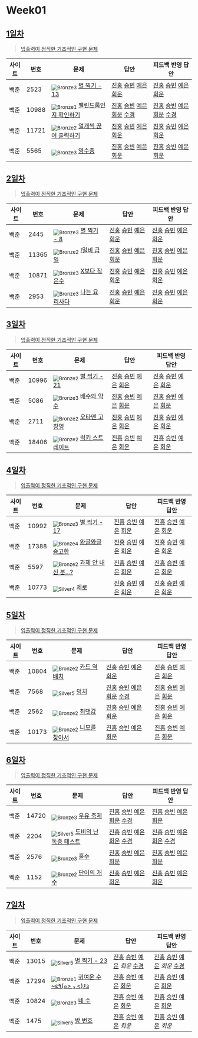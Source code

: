 <!-- tier 리스트 S -->
[Unrated]: https://user-images.githubusercontent.com/33937365/126247607-85783912-c11a-4d50-ac36-8cc7dcb75cd2.png
[Bronze5]: https://user-images.githubusercontent.com/33937365/126247611-e362d727-17a4-4737-a232-5827e185ab7c.png
[Bronze4]: https://user-images.githubusercontent.com/33937365/126247612-89cbc675-e1d4-43a2-950b-1cb014dca697.png
[Bronze3]: https://user-images.githubusercontent.com/33937365/126247613-b8408610-7bc4-40f8-804f-a30a45ddbb68.png
[Bronze2]: https://user-images.githubusercontent.com/33937365/126247614-d85dc6ff-a520-4c00-82bd-eb593b156bd8.png
[Bronze1]: https://user-images.githubusercontent.com/33937365/126247616-04b2ab30-9891-4b7b-8cb4-38e99b97e834.png
[Silver5]: https://user-images.githubusercontent.com/33937365/126247618-38c5c905-672b-4d75-808e-8a7d45ea577d.png
[Silver4]: https://user-images.githubusercontent.com/33937365/126247620-ba2d1b96-b0aa-4b88-80c5-71569c69bbc3.png
[Silver3]: https://user-images.githubusercontent.com/33937365/126247621-1b55b7f4-3a79-4348-8a63-f00c1813853e.png
[Silver2]: https://user-images.githubusercontent.com/33937365/126247622-a83b30a9-6618-4593-b775-6f6730afd3f6.png
[Silver1]: https://user-images.githubusercontent.com/33937365/126247625-8d82f8ab-6f95-4ef8-a243-be31f548596e.png
[Gold5]: https://user-images.githubusercontent.com/33937365/126247627-2979d4d5-915a-4c4e-adb7-c171f9bafe28.png
[Gold4]: https://user-images.githubusercontent.com/33937365/126247629-b24e1e24-4579-450f-bc3c-f166361091dd.png
[Gold3]: https://user-images.githubusercontent.com/33937365/126247630-80fb15af-debc-451d-a937-6c9c6bfa693b.png
[Gold2]: https://user-images.githubusercontent.com/33937365/126247633-7112f6a6-57da-4d1d-953f-5414ba8ffc3d.png
[Gold1]: https://user-images.githubusercontent.com/33937365/126247635-42bd3af9-e129-4379-b44a-22d75de3def6.png
[Platinum5]: https://user-images.githubusercontent.com/33937365/126247636-763e3bc4-43a9-4724-8ce1-c2288aecb636.png
[Platinum4]: https://user-images.githubusercontent.com/33937365/126247637-af30d243-2771-4966-b0bb-0901b9fd4989.png
[Platinum3]: https://user-images.githubusercontent.com/33937365/126247640-cfd654db-86d8-42a9-8d1b-0f3494758330.png
[Platinum2]: https://user-images.githubusercontent.com/33937365/126247641-3e60e9a6-5116-4005-a87d-bfb59969c87a.png
[Platinum1]: https://user-images.githubusercontent.com/33937365/126247643-23bba5ac-52c4-442a-a88a-2eb8998f6446.png
[Diamond5]: https://user-images.githubusercontent.com/33937365/126247645-870445bf-25d9-45ce-9c07-a25949ffad21.png
[Diamond4]: https://user-images.githubusercontent.com/33937365/126247646-b2d7e328-c205-448d-a5bf-c6294c07edaa.png
[Diamond3]: https://user-images.githubusercontent.com/33937365/126247647-db568f94-882f-410c-bd1b-63d49c87623c.png
[Diamond2]: https://user-images.githubusercontent.com/33937365/126247648-52f92f07-0fb9-4b1d-a344-6e9b81d81044.png
[Diamond1]: https://user-images.githubusercontent.com/33937365/126247649-4d068f63-f5e1-40df-910e-dceeb2b7de99.png
[Ruby5]: https://user-images.githubusercontent.com/33937365/126247652-94013ea7-9a96-4068-b922-01535c85801d.png
[Ruby4]: https://user-images.githubusercontent.com/33937365/126247655-a10f7077-6341-416e-938c-b500b7022aca.png
[Ruby3]: https://user-images.githubusercontent.com/33937365/126247656-d0e16a36-5080-4585-a465-4e4f5302beef.png
[Ruby2]: https://user-images.githubusercontent.com/33937365/126247659-1d249660-02a2-4a95-966f-074f99df70fe.png
[Ruby1]: https://user-images.githubusercontent.com/33937365/126247660-8e0d236d-eaef-42b3-8983-28f9e6c94ff9.png
<!-- tier 리스트 E -->

<!-- tier 리스트 S -->
[Unrated]: https://user-images.githubusercontent.com/33937365/126247607-85783912-c11a-4d50-ac36-8cc7dcb75cd2.png
[Bronze5]: https://user-images.githubusercontent.com/33937365/126247611-e362d727-17a4-4737-a232-5827e185ab7c.png
[Bronze4]: https://user-images.githubusercontent.com/33937365/126247612-89cbc675-e1d4-43a2-950b-1cb014dca697.png
[Bronze3]: https://user-images.githubusercontent.com/33937365/126247613-b8408610-7bc4-40f8-804f-a30a45ddbb68.png
[Bronze2]: https://user-images.githubusercontent.com/33937365/126247614-d85dc6ff-a520-4c00-82bd-eb593b156bd8.png
[Bronze1]: https://user-images.githubusercontent.com/33937365/126247616-04b2ab30-9891-4b7b-8cb4-38e99b97e834.png
[Silver5]: https://user-images.githubusercontent.com/33937365/126247618-38c5c905-672b-4d75-808e-8a7d45ea577d.png
[Silver4]: https://user-images.githubusercontent.com/33937365/126247620-ba2d1b96-b0aa-4b88-80c5-71569c69bbc3.png
[Silver3]: https://user-images.githubusercontent.com/33937365/126247621-1b55b7f4-3a79-4348-8a63-f00c1813853e.png
[Silver2]: https://user-images.githubusercontent.com/33937365/126247622-a83b30a9-6618-4593-b775-6f6730afd3f6.png
[Silver1]: https://user-images.githubusercontent.com/33937365/126247625-8d82f8ab-6f95-4ef8-a243-be31f548596e.png
[Gold5]: https://user-images.githubusercontent.com/33937365/126247627-2979d4d5-915a-4c4e-adb7-c171f9bafe28.png
[Gold4]: https://user-images.githubusercontent.com/33937365/126247629-b24e1e24-4579-450f-bc3c-f166361091dd.png
[Gold3]: https://user-images.githubusercontent.com/33937365/126247630-80fb15af-debc-451d-a937-6c9c6bfa693b.png
[Gold2]: https://user-images.githubusercontent.com/33937365/126247633-7112f6a6-57da-4d1d-953f-5414ba8ffc3d.png
[Gold1]: https://user-images.githubusercontent.com/33937365/126247635-42bd3af9-e129-4379-b44a-22d75de3def6.png
[Platinum5]: https://user-images.githubusercontent.com/33937365/126247636-763e3bc4-43a9-4724-8ce1-c2288aecb636.png
[Platinum4]: https://user-images.githubusercontent.com/33937365/126247637-af30d243-2771-4966-b0bb-0901b9fd4989.png
[Platinum3]: https://user-images.githubusercontent.com/33937365/126247640-cfd654db-86d8-42a9-8d1b-0f3494758330.png
[Platinum2]: https://user-images.githubusercontent.com/33937365/126247641-3e60e9a6-5116-4005-a87d-bfb59969c87a.png
[Platinum1]: https://user-images.githubusercontent.com/33937365/126247643-23bba5ac-52c4-442a-a88a-2eb8998f6446.png
[Diamond5]: https://user-images.githubusercontent.com/33937365/126247645-870445bf-25d9-45ce-9c07-a25949ffad21.png
[Diamond4]: https://user-images.githubusercontent.com/33937365/126247646-b2d7e328-c205-448d-a5bf-c6294c07edaa.png
[Diamond3]: https://user-images.githubusercontent.com/33937365/126247647-db568f94-882f-410c-bd1b-63d49c87623c.png
[Diamond2]: https://user-images.githubusercontent.com/33937365/126247648-52f92f07-0fb9-4b1d-a344-6e9b81d81044.png
[Diamond1]: https://user-images.githubusercontent.com/33937365/126247649-4d068f63-f5e1-40df-910e-dceeb2b7de99.png
[Ruby5]: https://user-images.githubusercontent.com/33937365/126247652-94013ea7-9a96-4068-b922-01535c85801d.png
[Ruby4]: https://user-images.githubusercontent.com/33937365/126247655-a10f7077-6341-416e-938c-b500b7022aca.png
[Ruby3]: https://user-images.githubusercontent.com/33937365/126247656-d0e16a36-5080-4585-a465-4e4f5302beef.png
[Ruby2]: https://user-images.githubusercontent.com/33937365/126247659-1d249660-02a2-4a95-966f-074f99df70fe.png
[Ruby1]: https://user-images.githubusercontent.com/33937365/126247660-8e0d236d-eaef-42b3-8983-28f9e6c94ff9.png
<!-- tier 리스트 E -->

# Week01

## [1일차](Day01)

> [입출력이 정직한 기초적인 구현 문제](https://www.acmicpc.net/group/workbook/view/9797/28682)

| 사이트 | 번호  | 문제                                                           | 답안                                                                                                                  | 피드백 반영 답안                                                                                                                  |
| ------ | ----- | -------------------------------------------------------------- | --------------------------------------------------------------------------------------------------------------------- | --------------------------------------------------------------------------------------------------------------------------------- |
| 백준   | 2523  | <sub>![Bronze3]</sub> [별 찍기 - 13](https://www.acmicpc.net/problem/2523) | [진홍](Day01/boj2523_kjh.java) [승빈](Day01/boj2523_wsb.java) [예은](Day01/boj2523_lye.cs) [회운](Day01/boj2523_jhw.java) | [진홍](Day01/boj2523_kjh_fb.java) [승빈](Day01/boj2523_wsb_fb.java) [예은](Day01/boj2523_lye_fb.cs) [회운](Day01/boj2523_jhw_fb.java) |
| 백준   | 10988 | <sub>![Bronze1]</sub> [팰린드롬인지 확인하기](https://www.acmicpc.net/problem/10988) | [진홍](Day01/boj10988_kjh.java) [승빈](Day01/boj10988_wsb.java) [예은](Day01/boj10988_lye.cs) [회운](Day01/boj10988_jhw.java) [수경](https://github.com/sukyeongh/Algorithm/blob/master/2021_04/20210409/bj10988_hsk.js)| [진홍](Day01/boj10988_kjh_fb.java) [승빈](Day01/boj10988_wsb_fb.java) [예은](Day01/boj10988_lye_fb.cs) [회운](Day01/boj10988_jhw_fb.java) [수경](https://github.com/sukyeongh/Algorithm/blob/master/2021_04/20210409/bj10988_hsk_fb.js) |
| 백준   | 11721 | <sub>![Bronze2]</sub> [열개씩 끊어 출력하기](https://www.acmicpc.net/problem/11721)  | [진홍](Day01/boj11721_kjh.java) [승빈](Day01/boj11721_wsb.java) [예은](Day01/boj11721_lye.cs) [회운](Day01/boj11721_jhw.java) | [진홍](Day01/boj11721_kjh_fb.java) [승빈](Day01/boj11721_wsb_fb.java) [예은](Day01/boj11721_lye_fb.cs) [회운](Day01/boj11721_jhw_fb.java) |
| 백준   | 5565  | <sub>![Bronze3]</sub> [영수증](https://www.acmicpc.net/problem/5565) | [진홍](Day01/boj5565_kjh.java) [승빈](Day01/boj5565_wsb.java) [예은](Day01/boj5565_lye.cs) [회운](Day01/boj5565_jhw.java) | [진홍](Day01/boj5565_kjh_fb.java) [승빈](Day01/boj5565_wsb_fb.java) [예은](Day01/boj5565_lye_fb.cs) [회운](Day01/boj5565_jhw_fb.java)     |

## [2일차](Day02)

> [입출력이 정직한 기초적인 구현 문제](https://www.acmicpc.net/group/workbook/view/9797/28683)

| 사이트 | 번호  | 문제                                                  | 답안                                                                                                                  | 피드백 반영 답안                                                                                                               |
| ------ | ----- | ----------------------------------------------------- | --------------------------------------------------------------------------------------------------------------------- | ------------------------------------------------------------------------------------------------------------------------------ |
| 백준   | 2445  | <sub>![Bronze3]</sub> [별 찍기 - 8](https://www.acmicpc.net/problem/2445)   | [진홍](Day02/boj2445_kjh.java) [승빈](Day02/boj2445_wsb.java) [예은](Day02/boj2445_lye.cs) [회운](Day02/boj2445_jhw.java)     | [진홍](Day02/boj2445_kjh.java) [승빈](Day02/boj2445_wsb_fb.java) [예은](Day02/boj2445_lye_fb.cs) [회운](Day02/boj2445_jhw_fb.java)     |
| 백준   | 11365 | <sub>![Bronze2]</sub> [!밀비 급일](https://www.acmicpc.net/problem/11365)   | [진홍](Day02/boj11365_kjh.java) [승빈](Day02/boj11365_wsb.java) [예은](Day02/boj11365_lye.cs) [회운](Day02/boj11365_jhw.java) | [진홍](Day02/boj11365_kjh.java) [승빈](Day02/boj11365_wsb_fb.java) [예은](Day02/boj11365_lye_fb.cs) [회운](Day02/boj11365_jhw_fb.java) |
| 백준   | 10871 | <sub>![Bronze3]</sub> [X보다 작은수](https://www.acmicpc.net/problem/10871) | [진홍](Day02/boj10871_kjh.java) [승빈](Day02/boj10871_wsb.java) [예은](Day02/boj10871_lye.cs) [회운](Day02/boj10871_jhw.java) | [진홍](Day02/boj10871_kjh.java) [승빈](Day02/boj10871_wsb.java) [예은](Day02/boj10871_lye_fb.cs) [회운](Day02/boj10871_jhw_fb.java)    |
| 백준   | 2953  | <sub>![Bronze3]</sub> [나는 요리사다](https://www.acmicpc.net/problem/2953) | [진홍](Day02/boj2953_kjh.java) [승빈](Day02/boj2953_wsb.java) [예은](Day02/boj2953_lye.cs) [회운](Day02/boj2953_jhw.java)     | [진홍](Day02/boj2953_kjh.java) [승빈](Day02/boj2953_wsb.java) [예은](Day02/boj2953_lye_fb.cs) [회운](Day02/boj2953_jhw_fb.java)        |

## [3일차](Day03)

> [입출력이 정직한 기초적인 구현 문제](https://www.acmicpc.net/group/workbook/view/9797/28694)

| 사이트 | 번호  | 문제                                                     | 답안                                                                                                                  | 피드백 반영 답안                                                                                                               |
| ------ | ----- | -------------------------------------------------------- | --------------------------------------------------------------------------------------------------------------------- | ------------------------------------------------------------------------------------------------------------------------------ |
| 백준   | 10996 | <sub>![Bronze2]</sub> [별 찍기 - 21](https://www.acmicpc.net/problem/10996)    | [진홍](Day03/boj10996_kjh.java) [승빈](Day03/boj10996_wsb.java) [예은](Day03/boj10996_lye.cs) [회운](Day03/boj10996_jhw.java) | [진홍](Day03/boj10996_kjh_fb.java) [승빈](Day03/boj10996_wsb.java) [예은](Day03/boj10996_lye_fb.cs) [회운](Day03/boj10996_jhw_fb.java) |
| 백준   | 5086  | <sub>![Bronze3]</sub> [배수와 약수](https://www.acmicpc.net/problem/5086)      | [진홍](Day03/boj5086_kjh.java) [승빈](Day03/boj5086_wsb.java) [예은](Day03/boj5086_lye.cs) [회운](Day03/boj5086_jhw.java)     | [진홍](Day03/boj5086_kjh.java) [승빈](Day03/boj5086_wsb.java) [예은](Day03/boj5086_lye_fb.cs) [회운](Day03/boj5086_jhw_fb.java)        |
| 백준   | 2711  | <sub>![Bronze2]</sub> [오타맨 고창영](https://www.acmicpc.net/problem/2711)    | [진홍](Day03/boj2711_kjh.java) [승빈](Day03/boj2711_wsb.java) [예은](Day03/boj2711_lye.cs) [회운](Day03/boj2711_jhw.java)     | [진홍](Day03/boj2711_kjh.java) [승빈](Day03/boj2711_wsb_fb.java) [예은](Day03/boj2711_lye_fb.cs) [회운](Day03/boj2711_jhw_fb.java)     |
| 백준   | 18406 | <sub>![Bronze2]</sub> [럭키 스트레이트](https://www.acmicpc.net/problem/18406) | [진홍](Day03/boj18406_kjh.java) [승빈](Day03/boj18406_wsb.java) [예은](Day03/boj18406_lye.cs) [회운](Day03/boj18406_jhw.java) | [진홍](Day03/boj18406_kjh.java) [승빈](Day03/boj18406_wsb_fb.java) [예은](Day03/boj18406_lye_fb.cs) [회운](Day03/boj18406_jhw_fb.java) |

## [4일차](Day04)

> [입출력이 정직한 기초적인 구현 문제](https://www.acmicpc.net/group/workbook/view/9797/28716)

| 사이트 | 번호  | 문제                                                        | 답안                                                                                                                  | 피드백 반영 답안                                                                                                                  |
| ------ | ----- | ----------------------------------------------------------- | --------------------------------------------------------------------------------------------------------------------- | --------------------------------------------------------------------------------------------------------------------------------- |
| 백준   | 10992 | <sub>![Bronze3]</sub> [별 찍기 - 17](https://www.acmicpc.net/problem/10992)       | [진홍](Day04/boj10992_kjh.java) [승빈](Day04/boj10992_wsb.java) [예은](Day04/boj10992_lye.cs) [회운](Day04/boj10992_jhw.java) | [진홍](Day04/boj10992_kjh_fb.java) [승빈](Day04/boj10992_wsb_fb.java) [예은](Day04/boj10992_lye_fb.cs) [회운](Day04/boj10992_jhw_fb.java) |
| 백준   | 17388 | <sub>![Bronze4]</sub> [와글와글 숭고한](https://www.acmicpc.net/problem/17388)    | [진홍](Day04/boj17388_kjh.java) [승빈](Day04/boj17388_wsb.java) [예은](Day04/boj17388_lye.cs) [회운](Day04/boj17388_jhw.java) | [진홍](Day04/boj17388_kjh.java) [승빈](Day04/boj17388_wsb.java) [예은](Day04/boj17388_lye_fb.cs) [회운](Day04/boj17388_jhw_fb.java)       |
| 백준   | 5597  | <sub>![Bronze2]</sub> [과제 안 내신 분...?](https://www.acmicpc.net/problem/5597) | [진홍](Day04/boj5597_kjh.java) [승빈](Day04/boj5597_wsb.java) [예은](Day04/boj5597_lye.cs) [회운](Day04/boj5597_jhw.java)     | [진홍](Day04/boj5597_kjh_fb.java) [승빈](Day04/boj5597_wsb_fb.java) [예은](Day04/boj5597_lye_fb.cs) [회운](Day04/boj5597_jhw_fb.java)     |
| 백준   | 10773 | <sub>![Silver4]</sub> [제로](https://www.acmicpc.net/problem/10773)               | [진홍](Day04/boj10773_kjh.java) [승빈](Day04/boj10773_wsb.java) [예은](Day04/boj10773_lye.cs) [회운](Day04/boj10773_jhw.java) | [진홍](Day04/boj10773_kjh.java) [승빈](Day04/boj10773_wsb_fb.java) [예은](Day04/boj10773_lye_fb.cs) [회운](Day04/boj10773_jhw_fb.java)    |

## [5일차](Day05)

> [입출력이 정직한 기초적인 구현 문제](https://www.acmicpc.net/group/workbook/view/9797/28728)

| 사이트 | 번호  | 문제                                                   | 답안                                                                                                                  | 피드백 반영 답안                                                                                                               |
| ------ | ----- | ------------------------------------------------------ | --------------------------------------------------------------------------------------------------------------------- | ------------------------------------------------------------------------------------------------------------------------------ |
| 백준   | 10804 | <sub>![Bronze2]</sub> [카드 역배치](https://www.acmicpc.net/problem/10804)   | [진홍](Day05/boj10804_kjh.java) [승빈](Day05/boj10804_wsb.cs) [예은](Day05/boj10804_lye.cs) [회운](Day05/boj10804_jhw.java)   | [진홍](Day05/boj10804_kjh_fb.java) [승빈](Day05/boj10804_wsb.java) [예은](Day05/boj10804_lye_fb.cs) [회운](Day05/boj10804_jhw_fb.java) |
| 백준   | 7568  | <sub>![Silver5]</sub> [덩치](https://www.acmicpc.net/problem/7568)           | [진홍](Day05/boj7568_kjh.java) [승빈](Day05/boj7568_wsb.cs) [예은](Day05/boj7568_lye.cs) [회운](Day05/boj7568_jhw.java) [수경](https://github.com/sukyeongh/Algorithm/blob/master/2021_04/20210410/bj7568_hsk.js)      | [진홍](Day05/boj7568_kjh_fb.java) [승빈](Day05/boj7568_wsb.java) [예은](Day05/boj7568_lye_fb.cs) [회운](Day05/boj7568_jhw_fb.java)     |
| 백준   | 2562  | <sub>![Bronze2]</sub> [최댓값](https://www.acmicpc.net/problem/2562)         | [진홍](Day05/boj2562_kjh.java) [승빈](Day05/boj2562_wsb.java) [예은](Day05/boj2562_lye.cs) [회운](Day05/boj2562_jhw.java)     | [진홍](Day05/boj2562_kjh_fb.java) [승빈](Day05/boj2562_wsb.java) [예은](Day05/boj2562_lye_fb.cs) [회운](Day05/boj2562_jhw_fb.java)     |
| 백준   | 10173 | <sub>![Bronze2]</sub> [니모를 찾아서](https://www.acmicpc.net/problem/10173) | [진홍](Day05/boj10173_kjh.java) [승빈](Day05/boj10173_wsb.java) [예은](Day05/boj10173_lye.cs) [회운](Day05/boj10173_jhw.java) | [진홍](Day05/boj10173_kjh.java) [승빈](Day05/boj10173_wsb.java) [예은](Day05/boj10173_lye_fb.cs) [회운](Day05/boj10173_jhw_fb.java)    |

## [6일차](Day06)

> [입출력이 정직한 기초적인 구현 문제](https://www.acmicpc.net/group/workbook/view/9797/28770)

| 사이트 | 번호  | 문제                                                         | 답안                                                                                                                  | 피드백 반영 답안                                                                                                            |
| ------ | ----- | ------------------------------------------------------------ | --------------------------------------------------------------------------------------------------------------------- | --------------------------------------------------------------------------------------------------------------------------- |
| 백준   | 14720 | <sub>![Bronze3]</sub> [우유 축제](https://www.acmicpc.net/problem/14720)           | [진홍](Day06/boj14720_kjh.java) [승빈](Day06/boj14720_wsb.java) [예은](Day06/boj14720_lye.cs) [회운](Day06/boj14720_jhw.java) [수경](https://github.com/sukyeongh/Algorithm/blob/master/2021_04/20210408/bj14720_hsk.js) | [진홍](Day06/boj14720_kjh.java) [승빈](Day06/boj14720_wsb.java) [예은](Day06/boj14720_lye_fb.cs) [회운](Day06/boj14720_jhw_fb.java) |
| 백준   | 2204  | <sub>![Silver5]</sub> [도비의 난독증 테스트](https://www.acmicpc.net/problem/2204) | [진홍](Day06/boj2204_kjh.java) [승빈](Day06/boj2204_wsb.java) [예은](Day06/boj2204_lye.cs) [회운](Day06/boj2204_jhw.java) [수경](https://github.com/sukyeongh/Algorithm/blob/master/2021_04/20210410/bj7568_hsk.js)    | [진홍](Day06/boj2204_kjh_fb.java) [승빈](Day06/boj2204_wsb.java) [예은](Day06/boj2204_lye_fb.cs) [회운](Day06/boj2204_jhw.java) [수경](https://github.com/sukyeongh/Algorithm/blob/master/2021_04/20210411/bj2204_hsk_fb.js)    |
| 백준   | 2576  | <sub>![Bronze3]</sub> [홀수](https://www.acmicpc.net/problem/2576)                 | [진홍](Day06/boj2576_kjh.java) [승빈](Day06/boj2576_wsb.java) [예은](Day06/boj2576_lye.cs) [회운](Day06/boj2576_jhw.java)     | [진홍](Day06/boj2576_kj_fb_.java) [승빈](Day06/boj2576_wsb.java) [예은](Day06/boj2576_lye_fb.cs) [회운](Day06/boj2576_jhw_fb.java)  |
| 백준   | 1152  | <sub>![Bronze2]</sub> [단어의 개수](https://www.acmicpc.net/problem/1152)          | [진홍](Day06/boj1152_kjh.java) [승빈](Day06/boj1152_wsb.java) [예은](Day06/boj1152_lye.cs) [회운](Day06/boj1152_jhw.java)     | [진홍](Day06/boj1152_kjh.java) [승빈](Day06/boj1152_wsb.java) [예은](Day06/boj1152_lye_fb.cs) [회운](Day06/boj1152_jhw.java)        |

## [7일차](Day07)

> [입출력이 정직한 기초적인 구현 문제](https://www.acmicpc.net/group/workbook/view/9797/28774)

| 사이트 | 번호  | 문제                                                            | 답안                                                                                                                  | 피드백 반영 답안                                                                                                            |
| ------ | ----- | --------------------------------------------------------------- | --------------------------------------------------------------------------------------------------------------------- | --------------------------------------------------------------------------------------------------------------------------- |
| 백준   | 13015 | <sub>![Silver5]</sub> [별 찍기 - 23](https://www.acmicpc.net/problem/13015)           | [진홍](Day07/boj13015_kjh.java) [승빈](Day07/boj13015_wsb.java) [예은](Day07/boj13015_lye.cs) _회운_  [수경](https://github.com/sukyeongh/Algorithm/blob/master/2021_04/20210412/bj13015_hsk.js)                        | [진홍](Day07/boj13015_kjh.java) [승빈](Day07/boj13015_wsb.java) [예은](Day07/boj13015_lye_fb.cs) _회운_   [수경](https://github.com/sukyeongh/Algorithm/blob/master/2021_04/20210412/bj13015_hsk_fb.js)                          |
| 백준   | 17294 | <sub>![Bronze1]</sub> [귀여운 수~ε٩(๑> ₃ <)۶з](https://www.acmicpc.net/problem/17294) | [진홍](Day07/boj17294_kjh.java) [승빈](Day07/boj17294_wsb.java) [예은](Day07/boj17294_lye.cs) [회운](Day07/boj17294_jhw.java) | [진홍](Day07/boj17294_kjh.java) [승빈](Day07/boj17294_wsb.java) [예은](Day07/boj17294_lye_fb.cs) [회운](Day07/boj17294_jhw_fb.java) |
| 백준   | 10824 | <sub>![Bronze3]</sub> [네 수](https://www.acmicpc.net/problem/10824)                  | [진홍](Day07/boj10824_kjh.java) [승빈](Day07/boj10824_wsb.java) [예은](Day07/boj10824_lye.cs) [회운](Day07/boj10824_jhw.java) | [진홍](Day07/boj10824_kjh.java) [승빈](Day07/boj10824_wsb.java) [예은](Day07/boj10824_lye_fb.cs) [회운](Day07/boj10824_jhw.java)    |
| 백준   | 1475  | <sub>![Silver5]</sub> [방 번호](https://www.acmicpc.net/problem/1475)                 | [진홍](Day07/boj1475_kjh.java) [승빈](Day07/boj1475_wsb.java) [예은](Day07/boj1475_lye.cs) _회운_                             | [진홍](Day07/boj1475_kjh.java) [승빈](Day07/boj1475_wsb.java) [예은](Day07/boj1475_lye_fb.cs) _회운_                                |
